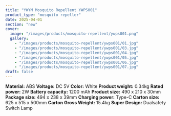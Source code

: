 ```yaml
---
title: "YWYM Mosquito Repellent YWPS001"
product_type: "mosquito repeller"
date: 2025-04-01
section: "new"
cover:
  image: "/images/products/mosquito-repellent/ywps001.png"
  gallery:
    - "/images/products/mosquito-repellent/ywps001/01.jpg"
    - "/images/products/mosquito-repellent/ywps001/03.jpg"
    - "/images/products/mosquito-repellent/ywps001/04.jpg"
    - "/images/products/mosquito-repellent/ywps001/05.jpg"
    - "/images/products/mosquito-repellent/ywps001/06.jpg"
    - "/images/products/mosquito-repellent/ywps001/07.jpg"
draft: false
---
```

**Material:** ABS
**Voltage:** DC 5V
**Color:** White
**Product weight:** 0.34kg
**Rated power:** 2W
**Battery capacity:** 1200 mAh
**Product size:** 490 x 210 x 30mm
**Package size:** 494 x 238 x 39mm
**Charging power:** Type-C
**Carton size:** 625 x 515 x 500mm
**Carton Gross Weight:** 15.4kg
**Super Design:** Dualsafety Switch Lamp
